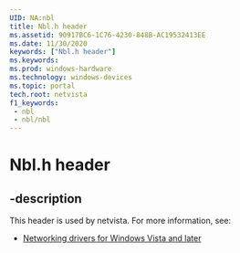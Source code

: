 ```yaml
---
UID: NA:nbl
title: Nbl.h header
ms.assetid: 90917BC6-1C76-4230-848B-AC19532413EE
ms.date: 11/30/2020
keywords: ["Nbl.h header"]
ms.keywords: 
ms.prod: windows-hardware
ms.technology: windows-devices
ms.topic: portal
tech.root: netvista
f1_keywords:
 - nbl
 - nbl/nbl
---
```


# Nbl.h header


## -description

This header is used by netvista. For more information, see:

- [Networking drivers for Windows Vista and later](../_netvista/index.md)

